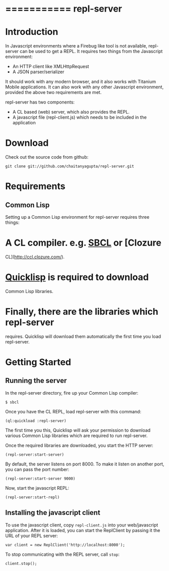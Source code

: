 ===========
repl-server
===========

Introduction
============

In Javascript environments where a Firebug like tool is not available,
repl-server can be used to get a REPL. It requires two things from the
Javascript environment:

* An HTTP client like XMLHttpRequest
* A JSON parser/serializer

It should work with any modern browser, and it also works with
Titanium Mobile applications. It can also work with any other
Javascript environment, provided the above two requirements are met.

repl-server has two components:

* A CL based (web) server, which also provides the REPL.
* A javascript file (repl-client.js) which needs to be included in the
  application

Download
========

Check out the source code from github:

    git clone git://github.com/chaitanyagupta/repl-server.git

Requirements
============

Common Lisp
-----------

Setting up a Common Lisp environment for repl-server requires three
things:

# A CL compiler. e.g. [SBCL](http://www.sbcl.org/) or [Clozure
  CL](http://ccl.clozure.com/).

# [Quicklisp](http://www.quicklisp.org/beta/) is required to download
  Common Lisp libraries.

# Finally, there are the libraries which repl-server
  requires. Quicklisp will download them automatically the first time
  you load repl-server.

Getting Started
===============

Running the server
------------------

In the repl-server directory, fire up your Common Lisp compiler:

    $ sbcl

Once you have the CL REPL, load repl-server with this command:

    (ql:quickload :repl-server)

The first time you this, Quicklisp will ask your permission to
download various Common Lisp libraries which are required to run
repl-server.

Once the required libraries are downloaded, you start the HTTP server:

    (repl-server:start-server)

By default, the server listens on port 8000. To make it listen on
another port, you can pass the port number:

    (repl-server:start-server 9000)

Now, start the javascript REPL:

    (repl-server:start-repl)

Installing the javascript client
--------------------------------

To use the javascript client, copy `repl-client.js` into your
web/javascript application. After it is loaded, you can start the
ReplClient by passing it the URL of your REPL server:

    var client = new ReplClient('http://localhost:8000');

To stop communicating with the REPL server, call `stop`:

    client.stop();
